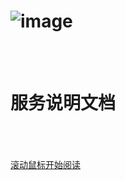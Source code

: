 # ![image](https://raw.githubusercontent.com/paulhibbitts/test-docsify-this/main/docs/images/icon.svg)

<br/><br/>
<h1 id="cover-heading">
  服务说明文档
</h1>

<font color="#ffffff">小鱼儿</font>
<br/><br/>



[滚动鼠标开始阅读](#简介)
